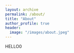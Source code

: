 ```yaml
---
layout: archive
permalink: /about/
title: "About"
author_profile: true
header:
  image: "/images/about.jpeg"
---
```

HELLO0
